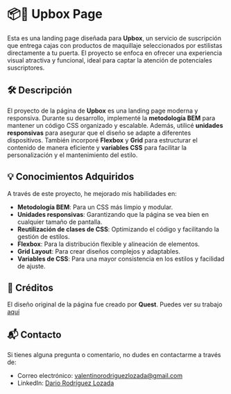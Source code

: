 # 📦💄 Upbox Page 

Esta es una landing page diseñada para **Upbox**, un servicio de suscripción que entrega cajas con productos de maquillaje seleccionados por estilistas directamente a tu puerta. El proyecto se enfoca en ofrecer una experiencia visual atractiva y funcional, ideal para captar la atención de potenciales suscriptores.

## 🛠️ Descripción

El proyecto de la página de **Upbox** es una landing page moderna y responsiva. Durante su desarrollo, implementé la **metodología BEM** para mantener un código CSS organizado y escalable. Además, utilicé **unidades responsivas** para asegurar que el diseño se adapte a diferentes dispositivos. También incorporé **Flexbox** y **Grid** para estructurar el contenido de manera eficiente y **variables CSS** para facilitar la personalización y el mantenimiento del estilo.

## 💡 Conocimientos Adquiridos

A través de este proyecto, he mejorado mis habilidades en:

- **Metodología BEM**: Para un CSS más limpio y modular.
- **Unidades responsivas**: Garantizando que la página se vea bien en cualquier tamaño de pantalla.
- **Reutilización de clases de CSS**: Optimizando el código y facilitando la gestión de estilos.
- **Flexbox**: Para la distribución flexible y alineación de elementos.
- **Grid Layout**: Para crear diseños complejos y adaptables.
- **Variables de CSS**: Para una mayor consistencia en los estilos y facilidad de ajuste.

## 🎨 Créditos

El diseño original de la página fue creado por **Quest**. Puedes ver su trabajo [aquí](https://www.figma.com/@madewithquest)

## 📬 Contacto

Si tienes alguna pregunta o comentario, no dudes en contactarme a través de:

- Correo electrónico: [valentinorodriguezlozada@gmail.com](mailto:valentinorodriguezlozada@gmail.com)
- LinkedIn: [Dario Rodríguez Lozada](https://www.linkedin.com/in/dar%C3%ADo-rodriguez-lozada-2a9a69313/)
